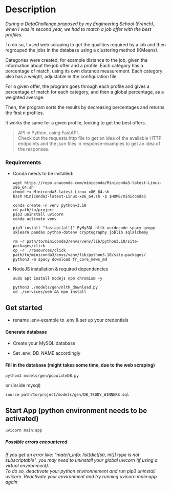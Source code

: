 # Description

_During a DataChallenge proposed by my Engineering School (French), when I was in second year, we had to match a job offer with the best profiles._

To do so, I used web scraping to get the qualities required by a job and then regrouped the jobs in the database using a clustering method (KMeans).

Categories were created, for example distance to the job, given the information about the job offer and a profile. Each category has a percentage of match, using its own distance measurement.
Each category also has a weight, adjustable in the configuration file.

For a given offer, the program goes through each profile and gives a percentage of match for each category, and then a global percentage, as a weighted average.

Then, the program sorts the results by decreasing percentages and returns the first n profiles.

It works the same for a given profile, looking to get the best offers.

> API in Python, using FastAPI.\
> Check out the requests.http file to get an idea of the available HTTP endpoints and the json files in response-examples to get an idea of the responses.

### Requirements

-   Conda needs to be installed:

        wget https://repo.anaconda.com/miniconda/Miniconda3-latest-Linux-x86_64.sh
        chmod +x Miniconda3-latest-Linux-x86_64.sh
        bash Miniconda3-latest-Linux-x86_64.sh -p $HOME/miniconda3

        conda create -n venv python=3.10
        cd path/to/project
        pip3 uninstall uvicorn
        conda activate venv

        pip3 install "fastapi[all]" PyMySQL nltk unidecode spacy geopy sklearn pandas python-dotenv cryptography joblib sqlalchemy

        rm -r path/to/miniconda3/envs/venv/lib/python3.10/site-packages/click
        cp -r ./resources/click path/to/miniconda3/envs/venv/lib/python3.10/site-packages/
        python3 -m spacy download fr_core_news_md

-   NodeJS installation & required dependencies

        sudo apt install nodejs npm chromium -y

        python3 ./models/gen/nltk_download.py
        cd ./services/web && npm install

## Get started

-   rename .env-example to .env & set up your credentials

#### Generate database

-   Create your MySQL database

-   Set .env: DB_NAME accordingly

#### Fill in the database (might takes some time, due to the web scraping)

    python3 models/gen/populateDB.py

or (inside mysql)

    source path/to/project/models/gen/DB_TEDDY_WINNERS.sql

## Start App (python environment needs to be activated)

    uvicorn main:app

##### Possible errors encountered

_If you get an error like: "match_info: list[dict[str, int]] type is not subscriptable", you may need to uninstall your global uvicorn (if using a virtual environment)._\
_To do so, deactivate your python environnement and run pip3 uninstall uvicorn. Reactivate your environment and try running uvicorn main:app again_

